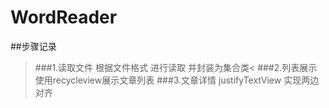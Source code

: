 # WordReader
##步骤记录
>###1.读取文件
根据文件格式 进行读取 并封装为集合类<
###2.列表展示
使用recycleview展示文章列表
###3.文章详情
justifyTextView 实现两边对齐
